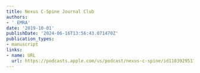 ```yaml
---
title: Nexus C-Spine Journal Club
authors:
- ' EMRA'
date: '2019-10-01'
publishDate: '2024-06-16T13:56:43.071470Z'
publication_types:
- manuscript
links:
- name: URL
  url: https://podcasts.apple.com/us/podcast/nexus-c-spine/id1103929517?i=1000451898430
---
```

